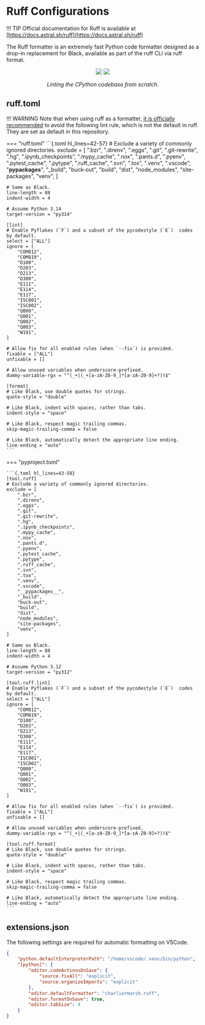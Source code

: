 # Ruff Configurations

!!! TIP
    Official documentation for Ruff is available at [https://docs.astral.sh/ruff](https://docs.astral.sh/ruff)

The Ruff formatter is an extremely fast Python code formatter designed as a drop-in replacement for Black, available as part of the ruff CLI via ruff format.

<div align="center">
    <img src="https://user-images.githubusercontent.com/1309177/232603516-4fb4892d-585c-4b20-b810-3db9161831e4.svg#only-light">
    <img src="https://user-images.githubusercontent.com/1309177/232603514-c95e9b0f-6b31-43de-9a80-9e844173fd6a.svg#only-dark">
</div>
<p align="center">
  <i>Linting the CPython codebase from scratch.</i>
</p>


## ruff.toml
!!! WARNING
    Note that when using ruff as a formatter, [it is officially recommended](https://docs.astral.sh/ruff/formatter/#format-suppression) to avoid the following lint rule, which is not the default in ruff.
    They are set as default in this repository.

=== "ruff.toml"
    ```{.toml hl_lines=42-57}
    # Exclude a variety of commonly ignored directories.
    exclude = [
        ".bzr",
        ".direnv",
        ".eggs",
        ".git",
        ".git-rewrite",
        ".hg",
        ".ipynb_checkpoints",
        ".mypy_cache",
        ".nox",
        ".pants.d",
        ".pyenv",
        ".pytest_cache",
        ".pytype",
        ".ruff_cache",
        ".svn",
        ".tox",
        ".venv",
        ".vscode",
        "__pypackages__",
        "_build",
        "buck-out",
        "build",
        "dist",
        "node_modules",
        "site-packages",
        "venv",
    ]

    # Same as Black.
    line-length = 88
    indent-width = 4

    # Assume Python 3.14
    target-version = "py314"

    [lint]
    # Enable Pyflakes (`F`) and a subset of the pycodestyle (`E`)  codes by default.
    select = ["ALL"]
    ignore = [
        "COM812",
        "COM819",
        "D100",
        "D203",
        "D213",
        "D300",
        "E111",
        "E114",
        "E117",
        "ISC001",
        "ISC002",
        "Q000",
        "Q001",
        "Q002",
        "Q003",
        "W191",
    ]

    # Allow fix for all enabled rules (when `--fix`) is provided.
    fixable = ["ALL"]
    unfixable = []

    # Allow unused variables when underscore-prefixed.
    dummy-variable-rgx = "^(_+|(_+[a-zA-Z0-9_]*[a-zA-Z0-9]+?))$"

    [format]
    # Like Black, use double quotes for strings.
    quote-style = "double"

    # Like Black, indent with spaces, rather than tabs.
    indent-style = "space"

    # Like Black, respect magic trailing commas.
    skip-magic-trailing-comma = false

    # Like Black, automatically detect the appropriate line ending.
    line-ending = "auto"
    ```

=== "pyproject.toml"

    ```{.toml hl_lines=43-58}
    [tool.ruff]
    # Exclude a variety of commonly ignored directories.
    exclude = [
        ".bzr",
        ".direnv",
        ".eggs",
        ".git",
        ".git-rewrite",
        ".hg",
        ".ipynb_checkpoints",
        ".mypy_cache",
        ".nox",
        ".pants.d",
        ".pyenv",
        ".pytest_cache",
        ".pytype",
        ".ruff_cache",
        ".svn",
        ".tox",
        ".venv",
        ".vscode",
        "__pypackages__",
        "_build",
        "buck-out",
        "build",
        "dist",
        "node_modules",
        "site-packages",
        "venv",
    ]

    # Same as Black.
    line-length = 88
    indent-width = 4

    # Assume Python 3.12
    target-version = "py312"

    [tool.ruff.lint]
    # Enable Pyflakes (`F`) and a subset of the pycodestyle (`E`)  codes by default.
    select = ["ALL"]
    ignore = [
        "COM812",
        "COM819",
        "D100",
        "D203",
        "D213",
        "D300",
        "E111",
        "E114",
        "E117",
        "ISC001",
        "ISC002",
        "Q000",
        "Q001",
        "Q002",
        "Q003",
        "W191",
    ]

    # Allow fix for all enabled rules (when `--fix`) is provided.
    fixable = ["ALL"]
    unfixable = []

    # Allow unused variables when underscore-prefixed.
    dummy-variable-rgx = "^(_+|(_+[a-zA-Z0-9_]*[a-zA-Z0-9]+?))$"

    [tool.ruff.format]
    # Like Black, use double quotes for strings.
    quote-style = "double"

    # Like Black, indent with spaces, rather than tabs.
    indent-style = "space"

    # Like Black, respect magic trailing commas.
    skip-magic-trailing-comma = false

    # Like Black, automatically detect the appropriate line ending.
    line-ending = "auto"
    ```

## extensions.json
The following settings are required for automatic formatting on VSCode.
```{.json title=".vscode/extensions.json" }
{
    "python.defaultInterpreterPath": "/home/vscode/.venv/bin/python",
    "[python]": {
        "editor.codeActionsOnSave": {
            "source.fixAll": "explicit",
            "source.organizeImports": "explicit"
        },
        "editor.defaultFormatter": "charliermarsh.ruff",
        "editor.formatOnSave": true,
        "editor.tabSize": 4
    }
}
```

